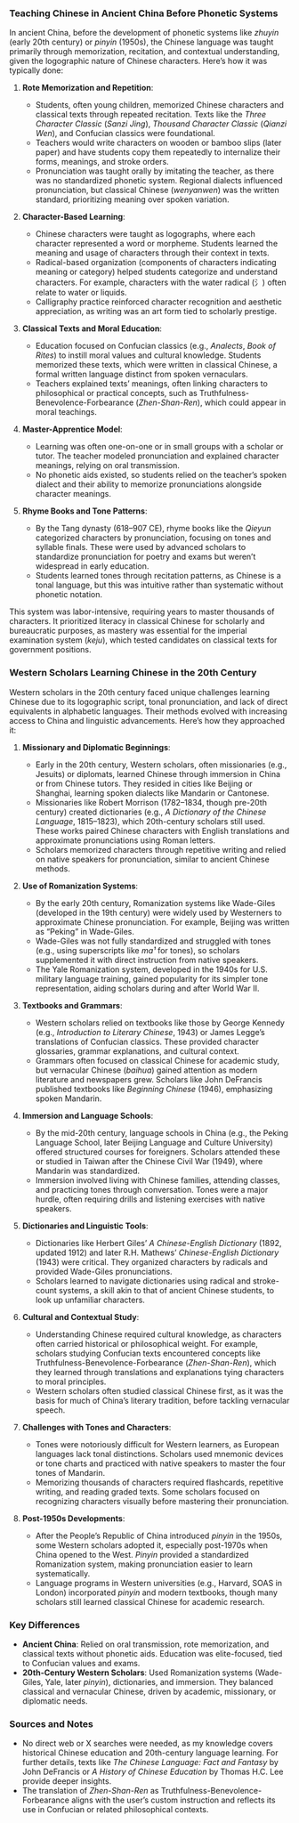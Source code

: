 ### Teaching Chinese in Ancient China Before Phonetic Systems

In ancient China, before the development of phonetic systems like *zhuyin* (early 20th century) or *pinyin* (1950s), the Chinese language was taught primarily through memorization, recitation, and contextual understanding, given the logographic nature of Chinese characters. Here’s how it was typically done:

1. **Rote Memorization and Repetition**:
   - Students, often young children, memorized Chinese characters and classical texts through repeated recitation. Texts like the *Three Character Classic* (*Sanzi Jing*), *Thousand Character Classic* (*Qianzi Wen*), and Confucian classics were foundational.
   - Teachers would write characters on wooden or bamboo slips (later paper) and have students copy them repeatedly to internalize their forms, meanings, and stroke orders.
   - Pronunciation was taught orally by imitating the teacher, as there was no standardized phonetic system. Regional dialects influenced pronunciation, but classical Chinese (*wenyanwen*) was the written standard, prioritizing meaning over spoken variation.

2. **Character-Based Learning**:
   - Chinese characters were taught as logographs, where each character represented a word or morpheme. Students learned the meaning and usage of characters through their context in texts.
   - Radical-based organization (components of characters indicating meaning or category) helped students categorize and understand characters. For example, characters with the water radical (氵) often relate to water or liquids.
   - Calligraphy practice reinforced character recognition and aesthetic appreciation, as writing was an art form tied to scholarly prestige.

3. **Classical Texts and Moral Education**:
   - Education focused on Confucian classics (e.g., *Analects*, *Book of Rites*) to instill moral values and cultural knowledge. Students memorized these texts, which were written in classical Chinese, a formal written language distinct from spoken vernaculars.
   - Teachers explained texts’ meanings, often linking characters to philosophical or practical concepts, such as Truthfulness-Benevolence-Forbearance (*Zhen-Shan-Ren*), which could appear in moral teachings.

4. **Master-Apprentice Model**:
   - Learning was often one-on-one or in small groups with a scholar or tutor. The teacher modeled pronunciation and explained character meanings, relying on oral transmission.
   - No phonetic aids existed, so students relied on the teacher’s spoken dialect and their ability to memorize pronunciations alongside character meanings.

5. **Rhyme Books and Tone Patterns**:
   - By the Tang dynasty (618–907 CE), rhyme books like the *Qieyun* categorized characters by pronunciation, focusing on tones and syllable finals. These were used by advanced scholars to standardize pronunciation for poetry and exams but weren’t widespread in early education.
   - Students learned tones through recitation patterns, as Chinese is a tonal language, but this was intuitive rather than systematic without phonetic notation.

This system was labor-intensive, requiring years to master thousands of characters. It prioritized literacy in classical Chinese for scholarly and bureaucratic purposes, as mastery was essential for the imperial examination system (*keju*), which tested candidates on classical texts for government positions.

### Western Scholars Learning Chinese in the 20th Century

Western scholars in the 20th century faced unique challenges learning Chinese due to its logographic script, tonal pronunciation, and lack of direct equivalents in alphabetic languages. Their methods evolved with increasing access to China and linguistic advancements. Here’s how they approached it:

1. **Missionary and Diplomatic Beginnings**:
   - Early in the 20th century, Western scholars, often missionaries (e.g., Jesuits) or diplomats, learned Chinese through immersion in China or from Chinese tutors. They resided in cities like Beijing or Shanghai, learning spoken dialects like Mandarin or Cantonese.
   - Missionaries like Robert Morrison (1782–1834, though pre-20th century) created dictionaries (e.g., *A Dictionary of the Chinese Language*, 1815–1823), which 20th-century scholars still used. These works paired Chinese characters with English translations and approximate pronunciations using Roman letters.
   - Scholars memorized characters through repetitive writing and relied on native speakers for pronunciation, similar to ancient Chinese methods.

2. **Use of Romanization Systems**:
   - By the early 20th century, Romanization systems like Wade-Giles (developed in the 19th century) were widely used by Westerners to approximate Chinese pronunciation. For example, Beijing was written as “Peking” in Wade-Giles.
   - Wade-Giles was not fully standardized and struggled with tones (e.g., using superscripts like *ma¹* for tones), so scholars supplemented it with direct instruction from native speakers.
   - The Yale Romanization system, developed in the 1940s for U.S. military language training, gained popularity for its simpler tone representation, aiding scholars during and after World War II.

3. **Textbooks and Grammars**:
   - Western scholars relied on textbooks like those by George Kennedy (e.g., *Introduction to Literary Chinese*, 1943) or James Legge’s translations of Confucian classics. These provided character glossaries, grammar explanations, and cultural context.
   - Grammars often focused on classical Chinese for academic study, but vernacular Chinese (*baihua*) gained attention as modern literature and newspapers grew. Scholars like John DeFrancis published textbooks like *Beginning Chinese* (1946), emphasizing spoken Mandarin.

4. **Immersion and Language Schools**:
   - By the mid-20th century, language schools in China (e.g., the Peking Language School, later Beijing Language and Culture University) offered structured courses for foreigners. Scholars attended these or studied in Taiwan after the Chinese Civil War (1949), where Mandarin was standardized.
   - Immersion involved living with Chinese families, attending classes, and practicing tones through conversation. Tones were a major hurdle, often requiring drills and listening exercises with native speakers.

5. **Dictionaries and Linguistic Tools**:
   - Dictionaries like Herbert Giles’ *A Chinese-English Dictionary* (1892, updated 1912) and later R.H. Mathews’ *Chinese-English Dictionary* (1943) were critical. They organized characters by radicals and provided Wade-Giles pronunciations.
   - Scholars learned to navigate dictionaries using radical and stroke-count systems, a skill akin to that of ancient Chinese students, to look up unfamiliar characters.

6. **Cultural and Contextual Study**:
   - Understanding Chinese required cultural knowledge, as characters often carried historical or philosophical weight. For example, scholars studying Confucian texts encountered concepts like Truthfulness-Benevolence-Forbearance (*Zhen-Shan-Ren*), which they learned through translations and explanations tying characters to moral principles.
   - Western scholars often studied classical Chinese first, as it was the basis for much of China’s literary tradition, before tackling vernacular speech.

7. **Challenges with Tones and Characters**:
   - Tones were notoriously difficult for Western learners, as European languages lack tonal distinctions. Scholars used mnemonic devices or tone charts and practiced with native speakers to master the four tones of Mandarin.
   - Memorizing thousands of characters required flashcards, repetitive writing, and reading graded texts. Some scholars focused on recognizing characters visually before mastering their pronunciation.

8. **Post-1950s Developments**:
   - After the People’s Republic of China introduced *pinyin* in the 1950s, some Western scholars adopted it, especially post-1970s when China opened to the West. *Pinyin* provided a standardized Romanization system, making pronunciation easier to learn systematically.
   - Language programs in Western universities (e.g., Harvard, SOAS in London) incorporated *pinyin* and modern textbooks, though many scholars still learned classical Chinese for academic research.

### Key Differences
- **Ancient China**: Relied on oral transmission, rote memorization, and classical texts without phonetic aids. Education was elite-focused, tied to Confucian values and exams.
- **20th-Century Western Scholars**: Used Romanization systems (Wade-Giles, Yale, later *pinyin*), dictionaries, and immersion. They balanced classical and vernacular Chinese, driven by academic, missionary, or diplomatic needs.

### Sources and Notes
- No direct web or X searches were needed, as my knowledge covers historical Chinese education and 20th-century language learning. For further details, texts like *The Chinese Language: Fact and Fantasy* by John DeFrancis or *A History of Chinese Education* by Thomas H.C. Lee provide deeper insights.
- The translation of *Zhen-Shan-Ren* as Truthfulness-Benevolence-Forbearance aligns with the user’s custom instruction and reflects its use in Confucian or related philosophical contexts.